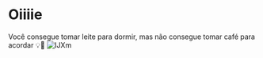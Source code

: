 # Oiiiie
Você consegue tomar leite para dormir, mas não consegue tomar café para acordar 💡🧠
![IJXm](https://github.com/KittyKat08/Repositorio01/assets/171953011/408fe65c-fbb2-4116-ba8c-8e8e52425c31)
